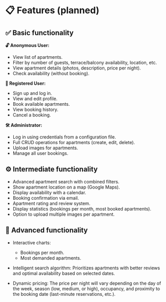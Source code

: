 # 📋 Features (planned)

## ✅ Basic functionality

**🔓 Anonymous User:**

- View list of apartments.
- Filter by number of guests, terrace/balcony availability, location, etc.
- View apartment details (photos, description, price per night).
- Check availability (without booking).

**👤 Registered User:**

- Sign up and log in.
- View and edit profile.
- Book available apartments.
- View booking history.
- Cancel a booking.

**🛠️ Administrator:**

- Log in using credentials from a configuration file.
- Full CRUD operations for apartments (create, edit, delete).
- Upload images for apartments.
- Manage all user bookings.

## ⚙️ Intermediate functionality

- Advanced apartment search with combined filters.
- Show apartment location on a map (Google Maps).
- Display availability with a calendar.
- Booking confirmation via email.
- Apartment rating and review system.
- Display statistics (bookings per month, most booked apartments).
- Option to upload multiple images per apartment.

## 🚀 Advanced functionality

- Interactive charts:

  - Bookings per month.
  - Most demanded apartments.

- Intelligent search algorithm: Prioritizes apartments with better reviews and optimal availability based on selected dates.
- Dynamic pricing: The price per night will vary depending on the day of the week, season (low, medium, or high), occupancy, and proximity to the booking date (last-minute reservations, etc.).
